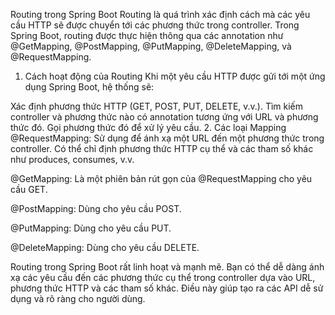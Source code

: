 Routing trong Spring Boot
Routing là quá trình xác định cách mà các yêu cầu HTTP sẽ được chuyển tới các phương thức trong controller. Trong Spring Boot, routing được thực hiện thông qua các annotation như @GetMapping, @PostMapping, @PutMapping, @DeleteMapping, và @RequestMapping.

1. Cách hoạt động của Routing
   Khi một yêu cầu HTTP được gửi tới một ứng dụng Spring Boot, hệ thống sẽ:

Xác định phương thức HTTP (GET, POST, PUT, DELETE, v.v.).
Tìm kiếm controller và phương thức nào có annotation tương ứng với URL và phương thức đó.
Gọi phương thức đó để xử lý yêu cầu.
2. Các loại Mapping
@RequestMapping: Sử dụng để ánh xạ một URL đến một phương thức trong controller. Có thể chỉ định phương thức HTTP cụ thể và các tham số khác như produces, consumes, v.v.

@GetMapping: Là một phiên bản rút gọn của @RequestMapping cho yêu cầu GET.

@PostMapping: Dùng cho yêu cầu POST.

@PutMapping: Dùng cho yêu cầu PUT.

@DeleteMapping: Dùng cho yêu cầu DELETE.

Routing trong Spring Boot rất linh hoạt và mạnh mẽ. 
Bạn có thể dễ dàng ánh xạ các yêu cầu đến các phương thức cụ thể trong controller dựa vào URL, phương thức HTTP và các tham số khác.
Điều này giúp tạo ra các API dễ sử dụng và rõ ràng cho người dùng.

